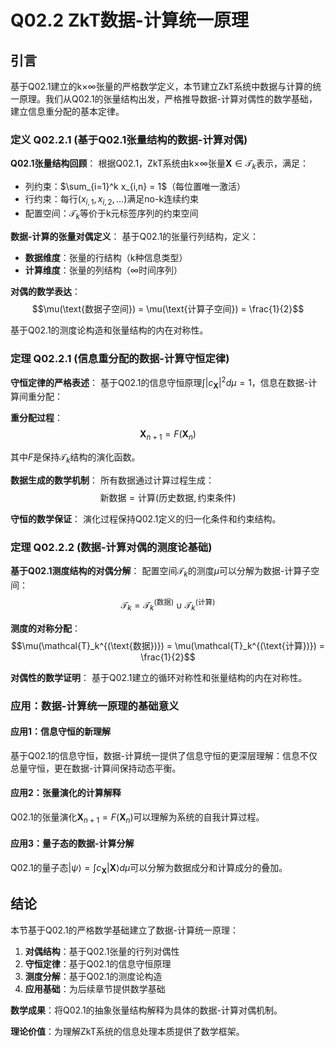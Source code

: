 # Q02.2 ZkT数据-计算统一原理

## 引言

基于Q02.1建立的k×∞张量的严格数学定义，本节建立ZkT系统中数据与计算的统一原理。我们从Q02.1的张量结构出发，严格推导数据-计算对偶性的数学基础，建立信息重分配的基本定律。

### 定义 Q02.2.1 (基于Q02.1张量结构的数据-计算对偶)

**Q02.1张量结构回顾**：
根据Q02.1，ZkT系统由k×∞张量$\mathbf{X} \in \mathcal{T}_k$表示，满足：
- 列约束：$\sum_{i=1}^k x_{i,n} = 1$（每位置唯一激活）
- 行约束：每行$(x_{i,1}, x_{i,2}, \ldots)$满足no-k连续约束
- 配置空间：$\mathcal{T}_k$等价于k元标签序列的约束空间

**数据-计算的张量对偶定义**：
基于Q02.1的张量行列结构，定义：
- **数据维度**：张量的行结构（k种信息类型）
- **计算维度**：张量的列结构（∞时间序列）

**对偶的数学表达**：
$$\mu(\text{数据子空间}) = \mu(\text{计算子空间}) = \frac{1}{2}$$

基于Q02.1的测度论构造和张量结构的内在对称性。

### 定理 Q02.2.1 (信息重分配的数据-计算守恒定律)

**守恒定律的严格表述**：
基于Q02.1的信息守恒原理$\int |c_{\mathbf{X}}|^2 d\mu = 1$，信息在数据-计算间重分配：

**重分配过程**：
$$\mathbf{X}_{n+1} = F(\mathbf{X}_n)$$

其中$F$是保持$\mathcal{T}_k$结构的演化函数。

**数据生成的数学机制**：
所有数据通过计算过程生成：
$$\text{新数据} = \text{计算}(\text{历史数据}, \text{约束条件})$$

**守恒的数学保证**：
演化过程保持Q02.1定义的归一化条件和约束结构。

### 定理 Q02.2.2 (数据-计算对偶的测度论基础)

**基于Q02.1测度结构的对偶分解**：
配置空间$\mathcal{T}_k$的测度$\mu$可以分解为数据-计算子空间：
$$\mathcal{T}_k = \mathcal{T}_k^{(\text{数据})} \cup \mathcal{T}_k^{(\text{计算})}$$

**测度的对称分配**：
$$\mu(\mathcal{T}_k^{(\text{数据})}) = \mu(\mathcal{T}_k^{(\text{计算})}) = \frac{1}{2}$$

**对偶性的数学证明**：
基于Q02.1建立的循环对称性和张量结构的内在对称性。

### 应用：数据-计算统一原理的基础意义

#### 应用1：信息守恒的新理解

基于Q02.1的信息守恒，数据-计算统一提供了信息守恒的更深层理解：信息不仅总量守恒，更在数据-计算间保持动态平衡。

#### 应用2：张量演化的计算解释

Q02.1的张量演化$\mathbf{X}_{n+1} = F(\mathbf{X}_n)$可以理解为系统的自我计算过程。

#### 应用3：量子态的数据-计算分解

Q02.1的量子态$|\psi\rangle = \int c_{\mathbf{X}} |\mathbf{X}\rangle d\mu$可以分解为数据成分和计算成分的叠加。

## 结论

本节基于Q02.1的严格数学基础建立了数据-计算统一原理：

1. **对偶结构**：基于Q02.1张量的行列对偶性
2. **守恒定律**：基于Q02.1的信息守恒原理
3. **测度分解**：基于Q02.1的测度论构造
4. **应用基础**：为后续章节提供数学基础

**数学成果**：将Q02.1的抽象张量结构解释为具体的数据-计算对偶机制。

**理论价值**：为理解ZkT系统的信息处理本质提供了数学框架。